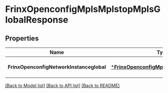 # FrinxOpenconfigMplsMplstopMplsGlobalResponse

## Properties
Name | Type | Description | Notes
------------ | ------------- | ------------- | -------------
**FrinxOpenconfigNetworkInstanceglobal** | [***FrinxOpenconfigMplsMplstopMplsGlobal**](frinx.openconfig.mpls.mplstop.mpls.Global.md) |  | [optional] [default to null]

[[Back to Model list]](../README.md#documentation-for-models) [[Back to API list]](../README.md#documentation-for-api-endpoints) [[Back to README]](../README.md)


